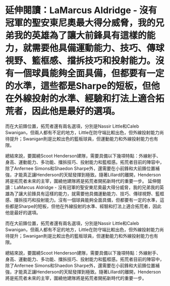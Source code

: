#  延伸閱讀：LaMarcus Aldridge - 沒有冠軍的聖安東尼奧最大得分威脅，我的兄弟我的英雄為了讓大前鋒具有這樣的能力，就需要他具備運動能力、技巧、傳球視野、籃框感、擋拆技巧和投射能力。沒有一個球員能夠全面具備，但都要有一定的水準，這些都是Sharpe的短板，但他在外線投射的水準、經驗和打法上適合拓荒者，因此他是最好的選項。

 而在大前鋒位置，拓荒者還有兩名選項，分別是Nassir Little和Caleb Swanigan，但兩人都有不足的地方，Little在防守端比較出色，但外線投射能力尚待提升；Swanigan則是比較出色的籃板球員，但運動能力和外線投射能力也有限。

 總結來說，要圍繞Scoot Henderson建隊，需要具備以下幾項特點：外線射手、身高、運動能力、多功能、擋拆技巧、投射能力和籃框感。拓荒者目前的陣容中，除了Anfernee Simons和Shaedon Sharpe外，還需要在小前鋒和大前鋒位置補強，才能真正讓Henderson的天賦發揮到極致。隨著Lillard的離開，Henderson將是拓荒者未來的主宰，圍繞他建隊將是拓荒者開拓新時代的重要一步。 
  延伸閱讀：LaMarcus Aldridge - 沒有冠軍的聖安東尼奧最大得分威脅，我的兄弟我的英雄為了讓大前鋒具有這樣的能力，就需要他具備運動能力、技巧、傳球視野、籃框感、擋拆技巧和投射能力。沒有一個球員能夠全面具備，但都要有一定的水準，這些都是Sharpe的短板，但他在外線投射的水準、經驗和打法上適合拓荒者，因此他是最好的選項。

 而在大前鋒位置，拓荒者還有兩名選項，分別是Nassir Little和Caleb Swanigan，但兩人都有不足的地方，Little在防守端比較出色，但外線投射能力尚待提升；Swanigan則是比較出色的籃板球員，但運動能力和外線投射能力也有限。

 總結來說，要圍繞Scoot Henderson建隊，需要具備以下幾項特點：外線射手、身高、運動能力、多功能、擋拆技巧、投射能力和籃框感。拓荒者目前的陣容中，除了Anfernee Simons和Shaedon Sharpe外，還需要在小前鋒和大前鋒位置補強，才能真正讓Henderson的天賦發揮到極致。隨著Lillard的離開，Henderson將是拓荒者未來的主宰，圍繞他建隊將是拓荒者開拓新時代的重要一步。